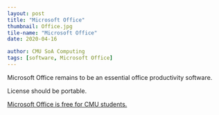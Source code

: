 ```yaml
---
layout: post
title: "Microsoft Office"
thumbnail: Office.jpg
tile-name: "Microsoft Office"
date: 2020-04-16

author: CMU SoA Computing
tags: [software, Microsoft Office]
---
```


Microsoft Office remains to be an essential office productivity software.

License should be portable.

[Microsoft Office is free for CMU students.](https://products.office.com/en-us/student/office-in-education)
